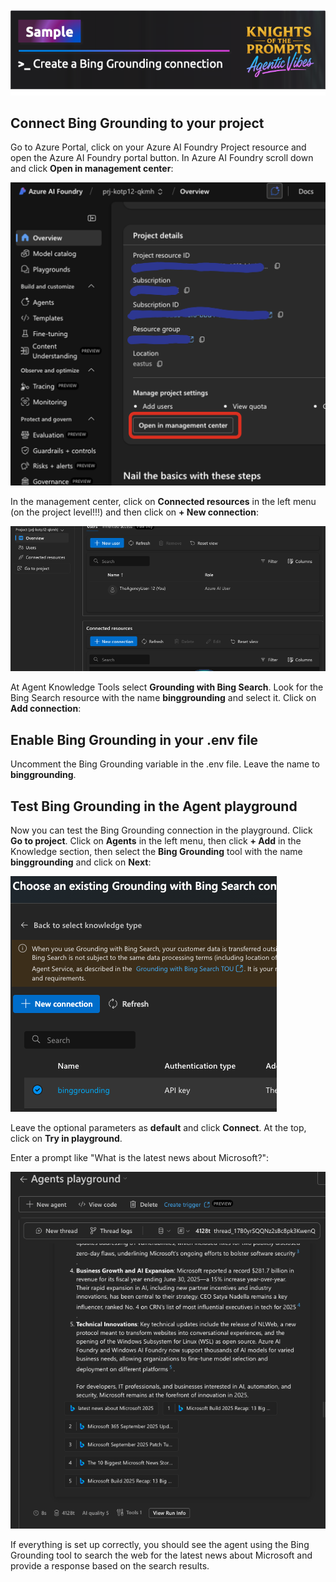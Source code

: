 ![alt text](../../../media/image-bing6.png)

## Connect Bing Grounding to your project

Go to Azure Portal, click on your Azure AI Foundry Project resource and open the Azure AI Foundry portal button. In Azure AI Foundry scroll down and click **Open in management center**:

![alt text](../../../media/image-bing5.png)

In the management center, click on **Connected resources** in the left menu (on the project level!!!) and then click on **+ New connection**:

![alt text](../../../media/image-bing4.png)

At Agent Knowledge Tools select **Grounding with Bing Search**. Look for the Bing Search resource with the name **binggrounding** and select it. Click on **Add connection**:

## Enable Bing Grounding in your .env file
Uncomment the Bing Grounding variable in the .env file. Leave the name to **binggrounding**.

## Test Bing Grounding in the Agent playground
Now you can test the Bing Grounding connection in the playground. Click **Go to project**. Click on **Agents** in the left menu, then click **+ Add** in the Knowledge section, then select the **Bing Grounding** tool with the name **binggrounding** and click on **Next**:

![alt text](../../../media/image-bing7.png)

Leave the optional parameters as **default** and click **Connect**. At the top, click on **Try in playground**.

Enter a prompt like "What is the latest news about Microsoft?":

![alt text](../../../media/image-bing8.png)

If everything is set up correctly, you should see the agent using the Bing Grounding tool to search the web for the latest news about Microsoft and provide a response based on the search results.